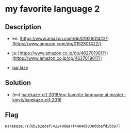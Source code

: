 # my favorite language 2

## Description

- en: [https://www.amazon.com/dp/0192801422/](https://www.amazon.com/dp/0192801422/)
- ja: [https://www.amazon.co.jp/dp/4627019017/](https://www.amazon.co.jp/dp/4627019017/)

- [bar.lazy](attachments/bar.lazy)

## Solution

- (en) [harekaze-ctf-2018/my-favorite-language at master · kmyk/harekaze-ctf-2018](https://github.com/kmyk/harekaze-ctf-2018/tree/master/my-favorite-language#solution-for-2)

## Flag

```
HarekazeCTF{0b2b2edaf742240de97f44840b830d0befd5bb97}
```